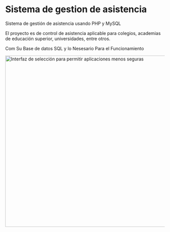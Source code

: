 # Sistema de gestion de asistencia

Sistema de gestión de asistencia usando PHP y MySQL

El proyecto es de control de asistencia aplicable para colegios, academias de educación superior, universidades, entre otros.

Com Su Base de datos SQL y lo Nesesario Para el Funcionamiento

<p style="text-align: center;">
  
</p><img src="[https://raw.githubusercontent.com/ipxxx999/Acortador_URL_PHP/main/logo.png](https://raw.githubusercontent.com/ipxxx999/Acortador_URL_PHP/main/logo.png](https://github.com/ipxxx999/Sistema-de-gesti-n-de-asistencia/blob/main/Sistema-de-gestion-de-asistencia-usando-PHP-y-MySQL.png)" alt="Interfaz de selecci&oacute;n para permitir aplicaciones menos seguras" width="960" height="540" />
</p>
</p>

